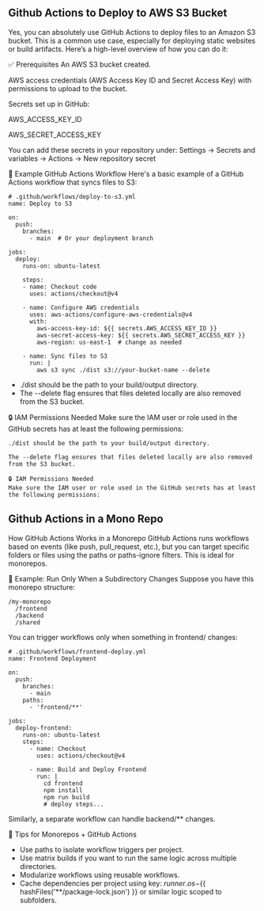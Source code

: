 ## Github Actions to Deploy to AWS S3 Bucket

Yes, you can absolutely use GitHub Actions to deploy files to an Amazon S3 bucket. This is a common use case, especially for deploying static websites or build artifacts. Here’s a high-level overview of how you can do it:

✅ Prerequisites
An AWS S3 bucket created.

AWS access credentials (AWS Access Key ID and Secret Access Key) with permissions to upload to the bucket.

Secrets set up in GitHub:

AWS_ACCESS_KEY_ID

AWS_SECRET_ACCESS_KEY

You can add these secrets in your repository under:
Settings → Secrets and variables → Actions → New repository secret

🧱 Example GitHub Actions Workflow
Here's a basic example of a GitHub Actions workflow that syncs files to S3:

```
# .github/workflows/deploy-to-s3.yml
name: Deploy to S3

on:
  push:
    branches:
      - main  # Or your deployment branch

jobs:
  deploy:
    runs-on: ubuntu-latest

    steps:
    - name: Checkout code
      uses: actions/checkout@v4

    - name: Configure AWS credentials
      uses: aws-actions/configure-aws-credentials@v4
      with:
        aws-access-key-id: ${{ secrets.AWS_ACCESS_KEY_ID }}
        aws-secret-access-key: ${{ secrets.AWS_SECRET_ACCESS_KEY }}
        aws-region: us-east-1  # change as needed

    - name: Sync files to S3
      run: |
        aws s3 sync ./dist s3://your-bucket-name --delete

```

- ./dist should be the path to your build/output directory.
- The --delete flag ensures that files deleted locally are also removed from the S3 bucket.

🔒 IAM Permissions Needed
Make sure the IAM user or role used in the GitHub secrets has at least the following permissions:

```
./dist should be the path to your build/output directory.

The --delete flag ensures that files deleted locally are also removed from the S3 bucket.

🔒 IAM Permissions Needed
Make sure the IAM user or role used in the GitHub secrets has at least the following permissions:
```

## Github Actions in a Mono Repo

How GitHub Actions Works in a Monorepo
GitHub Actions runs workflows based on events (like push, pull_request, etc.), but you can target specific folders or files using the paths or paths-ignore filters. This is ideal for monorepos.

🔧 Example: Run Only When a Subdirectory Changes
Suppose you have this monorepo structure:

```
/my-monorepo
  /frontend
  /backend
  /shared
```

You can trigger workflows only when something in frontend/ changes:
```
# .github/workflows/frontend-deploy.yml
name: Frontend Deployment

on:
  push:
    branches:
      - main
    paths:
      - 'frontend/**'

jobs:
  deploy-frontend:
    runs-on: ubuntu-latest
    steps:
      - name: Checkout
        uses: actions/checkout@v4

      - name: Build and Deploy Frontend
        run: |
          cd frontend
          npm install
          npm run build
          # deploy steps...
```

Similarly, a separate workflow can handle backend/** changes.

🧠 Tips for Monorepos + GitHub Actions
- Use paths to isolate workflow triggers per project.
- Use matrix builds if you want to run the same logic across multiple directories.
- Modularize workflows using reusable workflows.
- Cache dependencies per project using key: ${{ runner.os }}-${{ hashFiles('**/package-lock.json') }} or similar logic scoped to subfolders.